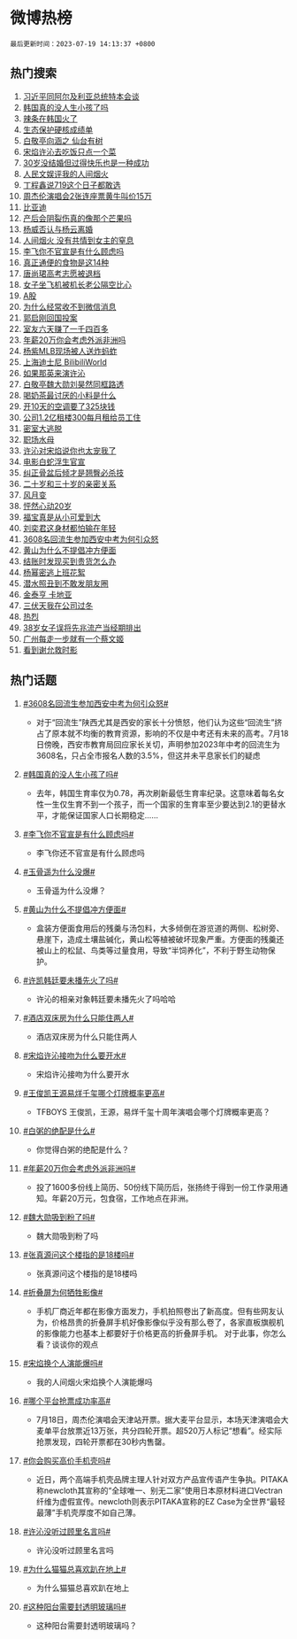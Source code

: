 # 微博热榜

`最后更新时间：2023-07-19 14:13:37 +0800`

## 热门搜索

1. [习近平同阿尔及利亚总统特本会谈](https://m.weibo.cn/search?containerid=100103type%3D1%26t%3D10%26q%3D%23%E4%B9%A0%E8%BF%91%E5%B9%B3%E5%90%8C%E9%98%BF%E5%B0%94%E5%8F%8A%E5%88%A9%E4%BA%9A%E6%80%BB%E7%BB%9F%E7%89%B9%E6%9C%AC%E4%BC%9A%E8%B0%88%23&stream_entry_id=51&isnewpage=1&extparam=seat%3D1%26cate%3D10103%26c_type%3D51%26filter_type%3Drealtimehot%26stream_entry_id%3D51%26pos%3D0%26dgr%3D0%26display_time%3D1689747215%26pre_seqid%3D168974721535102715893&luicode=10000011&lfid=106003type%253D25%2526t%253D3%2526disable_hot%253D1%2526filter_type%253Drealtimehot)
1. [韩国真的没人生小孩了吗](https://m.weibo.cn/search?containerid=100103type%3D1%26t%3D10%26q%3D%23%E9%9F%A9%E5%9B%BD%E7%9C%9F%E7%9A%84%E6%B2%A1%E4%BA%BA%E7%94%9F%E5%B0%8F%E5%AD%A9%E4%BA%86%E5%90%97%23&stream_entry_id=31&isnewpage=1&extparam=seat%3D1%26lcate%3D5001%26c_type%3D31%26realpos%3D1%26flag%3D1%26dgr%3D0%26q%3D%2523%25E9%259F%25A9%25E5%259B%25BD%25E7%259C%259F%25E7%259A%2584%25E6%25B2%25A1%25E4%25BA%25BA%25E7%2594%259F%25E5%25B0%258F%25E5%25AD%25A9%25E4%25BA%2586%25E5%2590%2597%2523%26filter_type%3Drealtimehot%26stream_entry_id%3D31%26band_rank%3D1%26pos%3D0%26cate%3D5001%26display_time%3D1689747215%26pre_seqid%3D168974721535102715893&luicode=10000011&lfid=106003type%253D25%2526t%253D3%2526disable_hot%253D1%2526filter_type%253Drealtimehot)
1. [辣条在韩国火了](https://m.weibo.cn/search?containerid=100103type%3D1%26t%3D10%26q%3D%23%E8%BE%A3%E6%9D%A1%E5%9C%A8%E9%9F%A9%E5%9B%BD%E7%81%AB%E4%BA%86%23&stream_entry_id=31&isnewpage=1&extparam=seat%3D1%26lcate%3D5001%26c_type%3D31%26realpos%3D2%26flag%3D1%26dgr%3D0%26q%3D%2523%25E8%25BE%25A3%25E6%259D%25A1%25E5%259C%25A8%25E9%259F%25A9%25E5%259B%25BD%25E7%2581%25AB%25E4%25BA%2586%2523%26filter_type%3Drealtimehot%26stream_entry_id%3D31%26band_rank%3D2%26pos%3D1%26cate%3D5001%26display_time%3D1689747215%26pre_seqid%3D168974721535102715893&luicode=10000011&lfid=106003type%253D25%2526t%253D3%2526disable_hot%253D1%2526filter_type%253Drealtimehot)
1. [生态保护硬核成绩单](https://m.weibo.cn/search?containerid=100103type%3D1%26t%3D10%26q%3D%23%E7%94%9F%E6%80%81%E4%BF%9D%E6%8A%A4%E7%A1%AC%E6%A0%B8%E6%88%90%E7%BB%A9%E5%8D%95%23&stream_entry_id=31&isnewpage=1&extparam=seat%3D1%26lcate%3D5001%26c_type%3D31%26realpos%3D3%26flag%3D0%26dgr%3D0%26q%3D%2523%25E7%2594%259F%25E6%2580%2581%25E4%25BF%259D%25E6%258A%25A4%25E7%25A1%25AC%25E6%25A0%25B8%25E6%2588%2590%25E7%25BB%25A9%25E5%258D%2595%2523%26filter_type%3Drealtimehot%26stream_entry_id%3D31%26band_rank%3D3%26pos%3D2%26cate%3D5001%26display_time%3D1689747215%26pre_seqid%3D168974721535102715893&luicode=10000011&lfid=106003type%253D25%2526t%253D3%2526disable_hot%253D1%2526filter_type%253Drealtimehot)
1. [白敬亭向涵之 仙台有树](https://m.weibo.cn/search?containerid=100103type%3D1%26t%3D10%26q%3D%E7%99%BD%E6%95%AC%E4%BA%AD%E5%90%91%E6%B6%B5%E4%B9%8B+%E4%BB%99%E5%8F%B0%E6%9C%89%E6%A0%91&stream_entry_id=31&isnewpage=1&extparam=seat%3D1%26lcate%3D5001%26c_type%3D31%26realpos%3D4%26flag%3D1%26dgr%3D0%26q%3D%25E7%2599%25BD%25E6%2595%25AC%25E4%25BA%25AD%25E5%2590%2591%25E6%25B6%25B5%25E4%25B9%258B%2520%25E4%25BB%2599%25E5%258F%25B0%25E6%259C%2589%25E6%25A0%2591%26filter_type%3Drealtimehot%26stream_entry_id%3D31%26band_rank%3D4%26pos%3D3%26cate%3D5001%26display_time%3D1689747215%26pre_seqid%3D168974721535102715893&luicode=10000011&lfid=106003type%253D25%2526t%253D3%2526disable_hot%253D1%2526filter_type%253Drealtimehot)
1. [宋焰许沁去吃饭只点一个菜](https://m.weibo.cn/search?containerid=100103type%3D1%26t%3D10%26q%3D%23%E5%AE%8B%E7%84%B0%E8%AE%B8%E6%B2%81%E5%8E%BB%E5%90%83%E9%A5%AD%E5%8F%AA%E7%82%B9%E4%B8%80%E4%B8%AA%E8%8F%9C%23&stream_entry_id=31&isnewpage=1&extparam=seat%3D1%26lcate%3D5001%26c_type%3D31%26realpos%3D5%26flag%3D0%26dgr%3D0%26q%3D%2523%25E5%25AE%258B%25E7%2584%25B0%25E8%25AE%25B8%25E6%25B2%2581%25E5%258E%25BB%25E5%2590%2583%25E9%25A5%25AD%25E5%258F%25AA%25E7%2582%25B9%25E4%25B8%2580%25E4%25B8%25AA%25E8%258F%259C%2523%26filter_type%3Drealtimehot%26stream_entry_id%3D31%26band_rank%3D5%26pos%3D4%26cate%3D5001%26display_time%3D1689747215%26pre_seqid%3D168974721535102715893&luicode=10000011&lfid=106003type%253D25%2526t%253D3%2526disable_hot%253D1%2526filter_type%253Drealtimehot)
1. [30岁没结婚但过得快乐也是一种成功](https://m.weibo.cn/search?containerid=100103type%3D1%26t%3D10%26q%3D30%E5%B2%81%E6%B2%A1%E7%BB%93%E5%A9%9A%E4%BD%86%E8%BF%87%E5%BE%97%E5%BF%AB%E4%B9%90%E4%B9%9F%E6%98%AF%E4%B8%80%E7%A7%8D%E6%88%90%E5%8A%9F&stream_entry_id=31&isnewpage=1&extparam=seat%3D1%26lcate%3D5001%26c_type%3D31%26realpos%3D6%26flag%3D1%26dgr%3D0%26q%3D30%25E5%25B2%2581%25E6%25B2%25A1%25E7%25BB%2593%25E5%25A9%259A%25E4%25BD%2586%25E8%25BF%2587%25E5%25BE%2597%25E5%25BF%25AB%25E4%25B9%2590%25E4%25B9%259F%25E6%2598%25AF%25E4%25B8%2580%25E7%25A7%258D%25E6%2588%2590%25E5%258A%259F%26filter_type%3Drealtimehot%26stream_entry_id%3D31%26band_rank%3D6%26pos%3D5%26cate%3D5001%26display_time%3D1689747215%26pre_seqid%3D168974721535102715893&luicode=10000011&lfid=106003type%253D25%2526t%253D3%2526disable_hot%253D1%2526filter_type%253Drealtimehot)
1. [人民文娱评我的人间烟火](https://m.weibo.cn/search?containerid=100103type%3D1%26t%3D10%26q%3D%23%E4%BA%BA%E6%B0%91%E6%96%87%E5%A8%B1%E8%AF%84%E6%88%91%E7%9A%84%E4%BA%BA%E9%97%B4%E7%83%9F%E7%81%AB%23&stream_entry_id=31&isnewpage=1&extparam=seat%3D1%26lcate%3D5001%26c_type%3D31%26realpos%3D7%26flag%3D0%26dgr%3D0%26q%3D%2523%25E4%25BA%25BA%25E6%25B0%2591%25E6%2596%2587%25E5%25A8%25B1%25E8%25AF%2584%25E6%2588%2591%25E7%259A%2584%25E4%25BA%25BA%25E9%2597%25B4%25E7%2583%259F%25E7%2581%25AB%2523%26filter_type%3Drealtimehot%26stream_entry_id%3D31%26band_rank%3D7%26pos%3D6%26cate%3D5001%26display_time%3D1689747215%26pre_seqid%3D168974721535102715893&luicode=10000011&lfid=106003type%253D25%2526t%253D3%2526disable_hot%253D1%2526filter_type%253Drealtimehot)
1. [丁程鑫说719这个日子都敢选](https://m.weibo.cn/search?containerid=100103type%3D1%26t%3D10%26q%3D%23%E4%B8%81%E7%A8%8B%E9%91%AB%E8%AF%B4719%E8%BF%99%E4%B8%AA%E6%97%A5%E5%AD%90%E9%83%BD%E6%95%A2%E9%80%89%23&stream_entry_id=31&isnewpage=1&extparam=seat%3D1%26lcate%3D5001%26c_type%3D31%26realpos%3D8%26flag%3D1%26dgr%3D0%26q%3D%2523%25E4%25B8%2581%25E7%25A8%258B%25E9%2591%25AB%25E8%25AF%25B4719%25E8%25BF%2599%25E4%25B8%25AA%25E6%2597%25A5%25E5%25AD%2590%25E9%2583%25BD%25E6%2595%25A2%25E9%2580%2589%2523%26filter_type%3Drealtimehot%26stream_entry_id%3D31%26band_rank%3D8%26pos%3D7%26cate%3D5001%26display_time%3D1689747215%26pre_seqid%3D168974721535102715893&luicode=10000011&lfid=106003type%253D25%2526t%253D3%2526disable_hot%253D1%2526filter_type%253Drealtimehot)
1. [周杰伦演唱会2张连座票黄牛叫价15万](https://m.weibo.cn/search?containerid=100103type%3D1%26t%3D10%26q%3D%23%E5%91%A8%E6%9D%B0%E4%BC%A6%E6%BC%94%E5%94%B1%E4%BC%9A2%E5%BC%A0%E8%BF%9E%E5%BA%A7%E7%A5%A8%E9%BB%84%E7%89%9B%E5%8F%AB%E4%BB%B715%E4%B8%87%23&stream_entry_id=31&isnewpage=1&extparam=seat%3D1%26lcate%3D5001%26c_type%3D31%26realpos%3D9%26flag%3D0%26dgr%3D0%26q%3D%2523%25E5%2591%25A8%25E6%259D%25B0%25E4%25BC%25A6%25E6%25BC%2594%25E5%2594%25B1%25E4%25BC%259A2%25E5%25BC%25A0%25E8%25BF%259E%25E5%25BA%25A7%25E7%25A5%25A8%25E9%25BB%2584%25E7%2589%259B%25E5%258F%25AB%25E4%25BB%25B715%25E4%25B8%2587%2523%26filter_type%3Drealtimehot%26stream_entry_id%3D31%26band_rank%3D9%26pos%3D8%26cate%3D5001%26display_time%3D1689747215%26pre_seqid%3D168974721535102715893&luicode=10000011&lfid=106003type%253D25%2526t%253D3%2526disable_hot%253D1%2526filter_type%253Drealtimehot)
1. [比亚迪](https://m.weibo.cn/search?containerid=100103type%3D1%26t%3D10%26q%3D%E6%AF%94%E4%BA%9A%E8%BF%AA&stream_entry_id=31&isnewpage=1&extparam=seat%3D1%26lcate%3D5001%26c_type%3D31%26realpos%3D10%26flag%3D1%26dgr%3D0%26q%3D%25E6%25AF%2594%25E4%25BA%259A%25E8%25BF%25AA%26filter_type%3Drealtimehot%26stream_entry_id%3D31%26band_rank%3D10%26pos%3D9%26cate%3D5001%26display_time%3D1689747215%26pre_seqid%3D168974721535102715893&luicode=10000011&lfid=106003type%253D25%2526t%253D3%2526disable_hot%253D1%2526filter_type%253Drealtimehot)
1. [产后会阴裂伤真的像那个芒果吗](https://m.weibo.cn/search?containerid=100103type%3D1%26t%3D10%26q%3D%E4%BA%A7%E5%90%8E%E4%BC%9A%E9%98%B4%E8%A3%82%E4%BC%A4%E7%9C%9F%E7%9A%84%E5%83%8F%E9%82%A3%E4%B8%AA%E8%8A%92%E6%9E%9C%E5%90%97&stream_entry_id=31&isnewpage=1&extparam=seat%3D1%26lcate%3D5001%26c_type%3D31%26realpos%3D11%26flag%3D2%26dgr%3D0%26q%3D%25E4%25BA%25A7%25E5%2590%258E%25E4%25BC%259A%25E9%2598%25B4%25E8%25A3%2582%25E4%25BC%25A4%25E7%259C%259F%25E7%259A%2584%25E5%2583%258F%25E9%2582%25A3%25E4%25B8%25AA%25E8%258A%2592%25E6%259E%259C%25E5%2590%2597%26filter_type%3Drealtimehot%26stream_entry_id%3D31%26band_rank%3D11%26pos%3D10%26cate%3D5001%26display_time%3D1689747215%26pre_seqid%3D168974721535102715893&luicode=10000011&lfid=106003type%253D25%2526t%253D3%2526disable_hot%253D1%2526filter_type%253Drealtimehot)
1. [杨威否认与杨云离婚](https://m.weibo.cn/search?containerid=100103type%3D1%26t%3D10%26q%3D%23%E6%9D%A8%E5%A8%81%E5%90%A6%E8%AE%A4%E4%B8%8E%E6%9D%A8%E4%BA%91%E7%A6%BB%E5%A9%9A%23&stream_entry_id=31&isnewpage=1&extparam=seat%3D1%26lcate%3D5001%26c_type%3D31%26realpos%3D12%26flag%3D2%26dgr%3D0%26q%3D%2523%25E6%259D%25A8%25E5%25A8%2581%25E5%2590%25A6%25E8%25AE%25A4%25E4%25B8%258E%25E6%259D%25A8%25E4%25BA%2591%25E7%25A6%25BB%25E5%25A9%259A%2523%26filter_type%3Drealtimehot%26stream_entry_id%3D31%26band_rank%3D12%26pos%3D11%26cate%3D5001%26display_time%3D1689747215%26pre_seqid%3D168974721535102715893&luicode=10000011&lfid=106003type%253D25%2526t%253D3%2526disable_hot%253D1%2526filter_type%253Drealtimehot)
1. [人间烟火 没有共情到女主的窒息](https://m.weibo.cn/search?containerid=100103type%3D1%26t%3D10%26q%3D%E4%BA%BA%E9%97%B4%E7%83%9F%E7%81%AB+%E6%B2%A1%E6%9C%89%E5%85%B1%E6%83%85%E5%88%B0%E5%A5%B3%E4%B8%BB%E7%9A%84%E7%AA%92%E6%81%AF&stream_entry_id=31&isnewpage=1&extparam=seat%3D1%26lcate%3D5001%26c_type%3D31%26realpos%3D13%26flag%3D0%26dgr%3D0%26q%3D%25E4%25BA%25BA%25E9%2597%25B4%25E7%2583%259F%25E7%2581%25AB%2520%25E6%25B2%25A1%25E6%259C%2589%25E5%2585%25B1%25E6%2583%2585%25E5%2588%25B0%25E5%25A5%25B3%25E4%25B8%25BB%25E7%259A%2584%25E7%25AA%2592%25E6%2581%25AF%26filter_type%3Drealtimehot%26stream_entry_id%3D31%26band_rank%3D13%26pos%3D12%26cate%3D5001%26display_time%3D1689747215%26pre_seqid%3D168974721535102715893&luicode=10000011&lfid=106003type%253D25%2526t%253D3%2526disable_hot%253D1%2526filter_type%253Drealtimehot)
1. [李飞你不官宣是有什么顾虑吗](https://m.weibo.cn/search?containerid=100103type%3D1%26t%3D10%26q%3D%23%E6%9D%8E%E9%A3%9E%E4%BD%A0%E4%B8%8D%E5%AE%98%E5%AE%A3%E6%98%AF%E6%9C%89%E4%BB%80%E4%B9%88%E9%A1%BE%E8%99%91%E5%90%97%23&stream_entry_id=31&isnewpage=1&extparam=seat%3D1%26lcate%3D5001%26c_type%3D31%26realpos%3D14%26flag%3D0%26dgr%3D0%26q%3D%2523%25E6%259D%258E%25E9%25A3%259E%25E4%25BD%25A0%25E4%25B8%258D%25E5%25AE%2598%25E5%25AE%25A3%25E6%2598%25AF%25E6%259C%2589%25E4%25BB%2580%25E4%25B9%2588%25E9%25A1%25BE%25E8%2599%2591%25E5%2590%2597%2523%26filter_type%3Drealtimehot%26stream_entry_id%3D31%26band_rank%3D14%26pos%3D13%26cate%3D5001%26display_time%3D1689747215%26pre_seqid%3D168974721535102715893&luicode=10000011&lfid=106003type%253D25%2526t%253D3%2526disable_hot%253D1%2526filter_type%253Drealtimehot)
1. [真正通便的食物是这14种](https://m.weibo.cn/search?containerid=100103type%3D1%26t%3D10%26q%3D%E7%9C%9F%E6%AD%A3%E9%80%9A%E4%BE%BF%E7%9A%84%E9%A3%9F%E7%89%A9%E6%98%AF%E8%BF%9914%E7%A7%8D&stream_entry_id=31&isnewpage=1&extparam=seat%3D1%26lcate%3D5001%26c_type%3D31%26realpos%3D15%26flag%3D0%26dgr%3D0%26q%3D%25E7%259C%259F%25E6%25AD%25A3%25E9%2580%259A%25E4%25BE%25BF%25E7%259A%2584%25E9%25A3%259F%25E7%2589%25A9%25E6%2598%25AF%25E8%25BF%259914%25E7%25A7%258D%26filter_type%3Drealtimehot%26stream_entry_id%3D31%26band_rank%3D15%26pos%3D14%26cate%3D5001%26display_time%3D1689747215%26pre_seqid%3D168974721535102715893&luicode=10000011&lfid=106003type%253D25%2526t%253D3%2526disable_hot%253D1%2526filter_type%253Drealtimehot)
1. [唐尚珺高考志愿被退档](https://m.weibo.cn/search?containerid=100103type%3D1%26t%3D10%26q%3D%23%E5%94%90%E5%B0%9A%E7%8F%BA%E9%AB%98%E8%80%83%E5%BF%97%E6%84%BF%E8%A2%AB%E9%80%80%E6%A1%A3%23&stream_entry_id=31&isnewpage=1&extparam=seat%3D1%26lcate%3D5001%26c_type%3D31%26realpos%3D16%26flag%3D1%26dgr%3D0%26q%3D%2523%25E5%2594%2590%25E5%25B0%259A%25E7%258F%25BA%25E9%25AB%2598%25E8%2580%2583%25E5%25BF%2597%25E6%2584%25BF%25E8%25A2%25AB%25E9%2580%2580%25E6%25A1%25A3%2523%26filter_type%3Drealtimehot%26stream_entry_id%3D31%26band_rank%3D16%26pos%3D15%26cate%3D5001%26display_time%3D1689747215%26pre_seqid%3D168974721535102715893&luicode=10000011&lfid=106003type%253D25%2526t%253D3%2526disable_hot%253D1%2526filter_type%253Drealtimehot)
1. [女子坐飞机被机长老公隔空比心](https://m.weibo.cn/search?containerid=100103type%3D1%26t%3D10%26q%3D%23%E5%A5%B3%E5%AD%90%E5%9D%90%E9%A3%9E%E6%9C%BA%E8%A2%AB%E6%9C%BA%E9%95%BF%E8%80%81%E5%85%AC%E9%9A%94%E7%A9%BA%E6%AF%94%E5%BF%83%23&stream_entry_id=31&isnewpage=1&extparam=seat%3D1%26lcate%3D5001%26c_type%3D31%26realpos%3D17%26flag%3D32768%26dgr%3D0%26q%3D%2523%25E5%25A5%25B3%25E5%25AD%2590%25E5%259D%2590%25E9%25A3%259E%25E6%259C%25BA%25E8%25A2%25AB%25E6%259C%25BA%25E9%2595%25BF%25E8%2580%2581%25E5%2585%25AC%25E9%259A%2594%25E7%25A9%25BA%25E6%25AF%2594%25E5%25BF%2583%2523%26filter_type%3Drealtimehot%26stream_entry_id%3D31%26band_rank%3D17%26pos%3D16%26cate%3D5001%26display_time%3D1689747215%26pre_seqid%3D168974721535102715893&luicode=10000011&lfid=106003type%253D25%2526t%253D3%2526disable_hot%253D1%2526filter_type%253Drealtimehot)
1. [A股](https://m.weibo.cn/search?containerid=100103type%3D1%26t%3D10%26q%3DA%E8%82%A1&stream_entry_id=31&isnewpage=1&extparam=seat%3D1%26lcate%3D5001%26c_type%3D31%26realpos%3D18%26flag%3D1%26dgr%3D0%26q%3DA%25E8%2582%25A1%26filter_type%3Drealtimehot%26stream_entry_id%3D31%26band_rank%3D18%26pos%3D17%26cate%3D5001%26display_time%3D1689747215%26pre_seqid%3D168974721535102715893&luicode=10000011&lfid=106003type%253D25%2526t%253D3%2526disable_hot%253D1%2526filter_type%253Drealtimehot)
1. [为什么经常收不到微信消息](https://m.weibo.cn/search?containerid=100103type%3D1%26t%3D10%26q%3D%23%E4%B8%BA%E4%BB%80%E4%B9%88%E7%BB%8F%E5%B8%B8%E6%94%B6%E4%B8%8D%E5%88%B0%E5%BE%AE%E4%BF%A1%E6%B6%88%E6%81%AF%23&stream_entry_id=31&isnewpage=1&extparam=seat%3D1%26lcate%3D5001%26c_type%3D31%26realpos%3D19%26flag%3D1%26dgr%3D0%26q%3D%2523%25E4%25B8%25BA%25E4%25BB%2580%25E4%25B9%2588%25E7%25BB%258F%25E5%25B8%25B8%25E6%2594%25B6%25E4%25B8%258D%25E5%2588%25B0%25E5%25BE%25AE%25E4%25BF%25A1%25E6%25B6%2588%25E6%2581%25AF%2523%26filter_type%3Drealtimehot%26stream_entry_id%3D31%26band_rank%3D19%26pos%3D18%26cate%3D5001%26display_time%3D1689747215%26pre_seqid%3D168974721535102715893&luicode=10000011&lfid=106003type%253D25%2526t%253D3%2526disable_hot%253D1%2526filter_type%253Drealtimehot)
1. [郭启刚回国投案](https://m.weibo.cn/search?containerid=100103type%3D1%26t%3D10%26q%3D%23%E9%83%AD%E5%90%AF%E5%88%9A%E5%9B%9E%E5%9B%BD%E6%8A%95%E6%A1%88%23&stream_entry_id=31&isnewpage=1&extparam=seat%3D1%26lcate%3D5001%26c_type%3D31%26realpos%3D20%26flag%3D0%26dgr%3D0%26q%3D%2523%25E9%2583%25AD%25E5%2590%25AF%25E5%2588%259A%25E5%259B%259E%25E5%259B%25BD%25E6%258A%2595%25E6%25A1%2588%2523%26filter_type%3Drealtimehot%26stream_entry_id%3D31%26band_rank%3D20%26pos%3D19%26cate%3D5001%26display_time%3D1689747215%26pre_seqid%3D168974721535102715893&luicode=10000011&lfid=106003type%253D25%2526t%253D3%2526disable_hot%253D1%2526filter_type%253Drealtimehot)
1. [室友六天赚了一千四百多](https://m.weibo.cn/search?containerid=100103type%3D1%26t%3D10%26q%3D%23%E5%AE%A4%E5%8F%8B%E5%85%AD%E5%A4%A9%E8%B5%9A%E4%BA%86%E4%B8%80%E5%8D%83%E5%9B%9B%E7%99%BE%E5%A4%9A%23&stream_entry_id=31&isnewpage=1&extparam=seat%3D1%26lcate%3D5001%26c_type%3D31%26realpos%3D21%26flag%3D0%26dgr%3D0%26q%3D%2523%25E5%25AE%25A4%25E5%258F%258B%25E5%2585%25AD%25E5%25A4%25A9%25E8%25B5%259A%25E4%25BA%2586%25E4%25B8%2580%25E5%258D%2583%25E5%259B%259B%25E7%2599%25BE%25E5%25A4%259A%2523%26filter_type%3Drealtimehot%26stream_entry_id%3D31%26band_rank%3D21%26pos%3D20%26cate%3D5001%26display_time%3D1689747215%26pre_seqid%3D168974721535102715893&luicode=10000011&lfid=106003type%253D25%2526t%253D3%2526disable_hot%253D1%2526filter_type%253Drealtimehot)
1. [年薪20万你会考虑外派非洲吗](https://m.weibo.cn/search?containerid=100103type%3D1%26t%3D10%26q%3D%23%E5%B9%B4%E8%96%AA20%E4%B8%87%E4%BD%A0%E4%BC%9A%E8%80%83%E8%99%91%E5%A4%96%E6%B4%BE%E9%9D%9E%E6%B4%B2%E5%90%97%23&stream_entry_id=31&isnewpage=1&extparam=seat%3D1%26lcate%3D5001%26c_type%3D31%26realpos%3D22%26flag%3D1%26dgr%3D0%26q%3D%2523%25E5%25B9%25B4%25E8%2596%25AA20%25E4%25B8%2587%25E4%25BD%25A0%25E4%25BC%259A%25E8%2580%2583%25E8%2599%2591%25E5%25A4%2596%25E6%25B4%25BE%25E9%259D%259E%25E6%25B4%25B2%25E5%2590%2597%2523%26filter_type%3Drealtimehot%26stream_entry_id%3D31%26band_rank%3D22%26pos%3D21%26cate%3D5001%26display_time%3D1689747215%26pre_seqid%3D168974721535102715893&luicode=10000011&lfid=106003type%253D25%2526t%253D3%2526disable_hot%253D1%2526filter_type%253Drealtimehot)
1. [杨紫MLB现场被人送炸蚂蚱](https://m.weibo.cn/search?containerid=100103type%3D1%26t%3D10%26q%3D%23%E6%9D%A8%E7%B4%ABMLB%E7%8E%B0%E5%9C%BA%E8%A2%AB%E4%BA%BA%E9%80%81%E7%82%B8%E8%9A%82%E8%9A%B1%23&stream_entry_id=31&isnewpage=1&extparam=seat%3D1%26lcate%3D5001%26c_type%3D31%26realpos%3D23%26flag%3D1%26dgr%3D0%26q%3D%2523%25E6%259D%25A8%25E7%25B4%25ABMLB%25E7%258E%25B0%25E5%259C%25BA%25E8%25A2%25AB%25E4%25BA%25BA%25E9%2580%2581%25E7%2582%25B8%25E8%259A%2582%25E8%259A%25B1%2523%26filter_type%3Drealtimehot%26stream_entry_id%3D31%26band_rank%3D23%26pos%3D22%26cate%3D5001%26display_time%3D1689747215%26pre_seqid%3D168974721535102715893&luicode=10000011&lfid=106003type%253D25%2526t%253D3%2526disable_hot%253D1%2526filter_type%253Drealtimehot)
1. [上海迪士尼 BilibiliWorld](https://m.weibo.cn/search?containerid=100103type%3D1%26t%3D10%26q%3D%E4%B8%8A%E6%B5%B7%E8%BF%AA%E5%A3%AB%E5%B0%BC+BilibiliWorld&stream_entry_id=31&isnewpage=1&extparam=seat%3D1%26lcate%3D5001%26c_type%3D31%26realpos%3D24%26flag%3D1%26dgr%3D0%26q%3D%25E4%25B8%258A%25E6%25B5%25B7%25E8%25BF%25AA%25E5%25A3%25AB%25E5%25B0%25BC%2520BilibiliWorld%26filter_type%3Drealtimehot%26stream_entry_id%3D31%26band_rank%3D24%26pos%3D23%26cate%3D5001%26display_time%3D1689747215%26pre_seqid%3D168974721535102715893&luicode=10000011&lfid=106003type%253D25%2526t%253D3%2526disable_hot%253D1%2526filter_type%253Drealtimehot)
1. [如果那英来演许沁](https://m.weibo.cn/search?containerid=100103type%3D1%26t%3D10%26q%3D%23%E5%A6%82%E6%9E%9C%E9%82%A3%E8%8B%B1%E6%9D%A5%E6%BC%94%E8%AE%B8%E6%B2%81%23&stream_entry_id=31&isnewpage=1&extparam=seat%3D1%26lcate%3D5001%26c_type%3D31%26realpos%3D25%26flag%3D0%26dgr%3D0%26q%3D%2523%25E5%25A6%2582%25E6%259E%259C%25E9%2582%25A3%25E8%258B%25B1%25E6%259D%25A5%25E6%25BC%2594%25E8%25AE%25B8%25E6%25B2%2581%2523%26filter_type%3Drealtimehot%26stream_entry_id%3D31%26band_rank%3D25%26pos%3D24%26cate%3D5001%26display_time%3D1689747215%26pre_seqid%3D168974721535102715893&luicode=10000011&lfid=106003type%253D25%2526t%253D3%2526disable_hot%253D1%2526filter_type%253Drealtimehot)
1. [白敬亭魏大勋刘昊然同框路透](https://m.weibo.cn/search?containerid=100103type%3D1%26t%3D10%26q%3D%23%E7%99%BD%E6%95%AC%E4%BA%AD%E9%AD%8F%E5%A4%A7%E5%8B%8B%E5%88%98%E6%98%8A%E7%84%B6%E5%90%8C%E6%A1%86%E8%B7%AF%E9%80%8F%23&stream_entry_id=31&isnewpage=1&extparam=seat%3D1%26lcate%3D5001%26c_type%3D31%26realpos%3D26%26flag%3D0%26dgr%3D0%26q%3D%2523%25E7%2599%25BD%25E6%2595%25AC%25E4%25BA%25AD%25E9%25AD%258F%25E5%25A4%25A7%25E5%258B%258B%25E5%2588%2598%25E6%2598%258A%25E7%2584%25B6%25E5%2590%258C%25E6%25A1%2586%25E8%25B7%25AF%25E9%2580%258F%2523%26filter_type%3Drealtimehot%26stream_entry_id%3D31%26band_rank%3D26%26pos%3D25%26cate%3D5001%26display_time%3D1689747215%26pre_seqid%3D168974721535102715893&luicode=10000011&lfid=106003type%253D25%2526t%253D3%2526disable_hot%253D1%2526filter_type%253Drealtimehot)
1. [喝奶茶最讨厌的小料是什么](https://m.weibo.cn/search?containerid=100103type%3D1%26t%3D10%26q%3D%23%E5%96%9D%E5%A5%B6%E8%8C%B6%E6%9C%80%E8%AE%A8%E5%8E%8C%E7%9A%84%E5%B0%8F%E6%96%99%E6%98%AF%E4%BB%80%E4%B9%88%23&stream_entry_id=31&isnewpage=1&extparam=seat%3D1%26lcate%3D5001%26c_type%3D31%26realpos%3D27%26flag%3D0%26dgr%3D0%26q%3D%2523%25E5%2596%259D%25E5%25A5%25B6%25E8%258C%25B6%25E6%259C%2580%25E8%25AE%25A8%25E5%258E%258C%25E7%259A%2584%25E5%25B0%258F%25E6%2596%2599%25E6%2598%25AF%25E4%25BB%2580%25E4%25B9%2588%2523%26filter_type%3Drealtimehot%26stream_entry_id%3D31%26band_rank%3D27%26pos%3D26%26cate%3D5001%26display_time%3D1689747215%26pre_seqid%3D168974721535102715893&luicode=10000011&lfid=106003type%253D25%2526t%253D3%2526disable_hot%253D1%2526filter_type%253Drealtimehot)
1. [开10天的空调要了325块钱](https://m.weibo.cn/search?containerid=100103type%3D1%26t%3D10%26q%3D%23%E5%BC%8010%E5%A4%A9%E7%9A%84%E7%A9%BA%E8%B0%83%E8%A6%81%E4%BA%86325%E5%9D%97%E9%92%B1%23&stream_entry_id=31&isnewpage=1&extparam=seat%3D1%26lcate%3D5001%26c_type%3D31%26realpos%3D28%26flag%3D0%26dgr%3D0%26q%3D%2523%25E5%25BC%258010%25E5%25A4%25A9%25E7%259A%2584%25E7%25A9%25BA%25E8%25B0%2583%25E8%25A6%2581%25E4%25BA%2586325%25E5%259D%2597%25E9%2592%25B1%2523%26filter_type%3Drealtimehot%26stream_entry_id%3D31%26band_rank%3D28%26pos%3D27%26cate%3D5001%26display_time%3D1689747215%26pre_seqid%3D168974721535102715893&luicode=10000011&lfid=106003type%253D25%2526t%253D3%2526disable_hot%253D1%2526filter_type%253Drealtimehot)
1. [公司1.2亿租楼300每月租给员工住](https://m.weibo.cn/search?containerid=100103type%3D1%26t%3D10%26q%3D%23%E5%85%AC%E5%8F%B81.2%E4%BA%BF%E7%A7%9F%E6%A5%BC300%E6%AF%8F%E6%9C%88%E7%A7%9F%E7%BB%99%E5%91%98%E5%B7%A5%E4%BD%8F%23&stream_entry_id=31&isnewpage=1&extparam=seat%3D1%26lcate%3D5001%26c_type%3D31%26realpos%3D29%26flag%3D0%26dgr%3D0%26q%3D%2523%25E5%2585%25AC%25E5%258F%25B81.2%25E4%25BA%25BF%25E7%25A7%259F%25E6%25A5%25BC300%25E6%25AF%258F%25E6%259C%2588%25E7%25A7%259F%25E7%25BB%2599%25E5%2591%2598%25E5%25B7%25A5%25E4%25BD%258F%2523%26filter_type%3Drealtimehot%26stream_entry_id%3D31%26band_rank%3D29%26pos%3D28%26cate%3D5001%26display_time%3D1689747215%26pre_seqid%3D168974721535102715893&luicode=10000011&lfid=106003type%253D25%2526t%253D3%2526disable_hot%253D1%2526filter_type%253Drealtimehot)
1. [密室大逃脱](https://m.weibo.cn/search?containerid=100103type%3D1%26t%3D10%26q%3D%E5%AF%86%E5%AE%A4%E5%A4%A7%E9%80%83%E8%84%B1&stream_entry_id=31&isnewpage=1&extparam=seat%3D1%26lcate%3D5001%26c_type%3D31%26realpos%3D30%26flag%3D0%26dgr%3D0%26q%3D%25E5%25AF%2586%25E5%25AE%25A4%25E5%25A4%25A7%25E9%2580%2583%25E8%2584%25B1%26filter_type%3Drealtimehot%26stream_entry_id%3D31%26band_rank%3D30%26pos%3D29%26cate%3D5001%26display_time%3D1689747215%26pre_seqid%3D168974721535102715893&luicode=10000011&lfid=106003type%253D25%2526t%253D3%2526disable_hot%253D1%2526filter_type%253Drealtimehot)
1. [职场水母](https://m.weibo.cn/search?containerid=100103type%3D1%26t%3D10%26q%3D%23%E8%81%8C%E5%9C%BA%E6%B0%B4%E6%AF%8D%23&stream_entry_id=31&isnewpage=1&extparam=seat%3D1%26lcate%3D5001%26c_type%3D31%26realpos%3D31%26flag%3D1%26dgr%3D0%26q%3D%2523%25E8%2581%258C%25E5%259C%25BA%25E6%25B0%25B4%25E6%25AF%258D%2523%26filter_type%3Drealtimehot%26stream_entry_id%3D31%26band_rank%3D31%26pos%3D30%26cate%3D5001%26display_time%3D1689747215%26pre_seqid%3D168974721535102715893&luicode=10000011&lfid=106003type%253D25%2526t%253D3%2526disable_hot%253D1%2526filter_type%253Drealtimehot)
1. [许沁对宋焰说你也太宠我了](https://m.weibo.cn/search?containerid=100103type%3D1%26t%3D10%26q%3D%23%E8%AE%B8%E6%B2%81%E5%AF%B9%E5%AE%8B%E7%84%B0%E8%AF%B4%E4%BD%A0%E4%B9%9F%E5%A4%AA%E5%AE%A0%E6%88%91%E4%BA%86%23&stream_entry_id=31&isnewpage=1&extparam=seat%3D1%26lcate%3D5001%26c_type%3D31%26realpos%3D32%26flag%3D1%26dgr%3D0%26q%3D%2523%25E8%25AE%25B8%25E6%25B2%2581%25E5%25AF%25B9%25E5%25AE%258B%25E7%2584%25B0%25E8%25AF%25B4%25E4%25BD%25A0%25E4%25B9%259F%25E5%25A4%25AA%25E5%25AE%25A0%25E6%2588%2591%25E4%25BA%2586%2523%26filter_type%3Drealtimehot%26stream_entry_id%3D31%26band_rank%3D32%26pos%3D31%26cate%3D5001%26display_time%3D1689747215%26pre_seqid%3D168974721535102715893&luicode=10000011&lfid=106003type%253D25%2526t%253D3%2526disable_hot%253D1%2526filter_type%253Drealtimehot)
1. [电影白蛇浮生官宣](https://m.weibo.cn/search?containerid=100103type%3D1%26t%3D10%26q%3D%23%E7%94%B5%E5%BD%B1%E7%99%BD%E8%9B%87%E6%B5%AE%E7%94%9F%E5%AE%98%E5%AE%A3%23&stream_entry_id=31&isnewpage=1&extparam=seat%3D1%26lcate%3D5001%26c_type%3D31%26realpos%3D33%26flag%3D0%26dgr%3D0%26q%3D%2523%25E7%2594%25B5%25E5%25BD%25B1%25E7%2599%25BD%25E8%259B%2587%25E6%25B5%25AE%25E7%2594%259F%25E5%25AE%2598%25E5%25AE%25A3%2523%26filter_type%3Drealtimehot%26stream_entry_id%3D31%26band_rank%3D33%26pos%3D32%26cate%3D5001%26display_time%3D1689747215%26pre_seqid%3D168974721535102715893&luicode=10000011&lfid=106003type%253D25%2526t%253D3%2526disable_hot%253D1%2526filter_type%253Drealtimehot)
1. [纠正骨盆后倾才是翘臀必杀技](https://m.weibo.cn/search?containerid=100103type%3D1%26t%3D10%26q%3D%E7%BA%A0%E6%AD%A3%E9%AA%A8%E7%9B%86%E5%90%8E%E5%80%BE%E6%89%8D%E6%98%AF%E7%BF%98%E8%87%80%E5%BF%85%E6%9D%80%E6%8A%80&stream_entry_id=31&isnewpage=1&extparam=seat%3D1%26lcate%3D5001%26c_type%3D31%26realpos%3D34%26flag%3D0%26dgr%3D0%26q%3D%25E7%25BA%25A0%25E6%25AD%25A3%25E9%25AA%25A8%25E7%259B%2586%25E5%2590%258E%25E5%2580%25BE%25E6%2589%258D%25E6%2598%25AF%25E7%25BF%2598%25E8%2587%2580%25E5%25BF%2585%25E6%259D%2580%25E6%258A%2580%26filter_type%3Drealtimehot%26stream_entry_id%3D31%26band_rank%3D34%26pos%3D33%26cate%3D5001%26display_time%3D1689747215%26pre_seqid%3D168974721535102715893&luicode=10000011&lfid=106003type%253D25%2526t%253D3%2526disable_hot%253D1%2526filter_type%253Drealtimehot)
1. [二十岁和三十岁的亲密关系](https://m.weibo.cn/search?containerid=100103type%3D1%26t%3D10%26q%3D%E4%BA%8C%E5%8D%81%E5%B2%81%E5%92%8C%E4%B8%89%E5%8D%81%E5%B2%81%E7%9A%84%E4%BA%B2%E5%AF%86%E5%85%B3%E7%B3%BB&stream_entry_id=31&isnewpage=1&extparam=seat%3D1%26lcate%3D5001%26c_type%3D31%26realpos%3D35%26flag%3D1%26dgr%3D0%26q%3D%25E4%25BA%258C%25E5%258D%2581%25E5%25B2%2581%25E5%2592%258C%25E4%25B8%2589%25E5%258D%2581%25E5%25B2%2581%25E7%259A%2584%25E4%25BA%25B2%25E5%25AF%2586%25E5%2585%25B3%25E7%25B3%25BB%26filter_type%3Drealtimehot%26stream_entry_id%3D31%26band_rank%3D35%26pos%3D34%26cate%3D5001%26display_time%3D1689747215%26pre_seqid%3D168974721535102715893&luicode=10000011&lfid=106003type%253D25%2526t%253D3%2526disable_hot%253D1%2526filter_type%253Drealtimehot)
1. [风月变](https://m.weibo.cn/search?containerid=100103type%3D1%26t%3D10%26q%3D%E9%A3%8E%E6%9C%88%E5%8F%98&stream_entry_id=31&isnewpage=1&extparam=seat%3D1%26lcate%3D5001%26c_type%3D31%26realpos%3D36%26flag%3D1%26dgr%3D0%26q%3D%25E9%25A3%258E%25E6%259C%2588%25E5%258F%2598%26filter_type%3Drealtimehot%26stream_entry_id%3D31%26band_rank%3D36%26pos%3D35%26cate%3D5001%26display_time%3D1689747215%26pre_seqid%3D168974721535102715893&luicode=10000011&lfid=106003type%253D25%2526t%253D3%2526disable_hot%253D1%2526filter_type%253Drealtimehot)
1. [怦然心动20岁](https://m.weibo.cn/search?containerid=100103type%3D1%26t%3D10%26q%3D%E6%80%A6%E7%84%B6%E5%BF%83%E5%8A%A820%E5%B2%81&stream_entry_id=31&isnewpage=1&extparam=seat%3D1%26lcate%3D5001%26c_type%3D31%26realpos%3D37%26flag%3D1%26dgr%3D0%26q%3D%25E6%2580%25A6%25E7%2584%25B6%25E5%25BF%2583%25E5%258A%25A820%25E5%25B2%2581%26filter_type%3Drealtimehot%26stream_entry_id%3D31%26band_rank%3D37%26pos%3D36%26cate%3D5001%26display_time%3D1689747215%26pre_seqid%3D168974721535102715893&luicode=10000011&lfid=106003type%253D25%2526t%253D3%2526disable_hot%253D1%2526filter_type%253Drealtimehot)
1. [福宝真是从小可爱到大](https://m.weibo.cn/search?containerid=100103type%3D1%26t%3D10%26q%3D%23%E7%A6%8F%E5%AE%9D%E7%9C%9F%E6%98%AF%E4%BB%8E%E5%B0%8F%E5%8F%AF%E7%88%B1%E5%88%B0%E5%A4%A7%23&stream_entry_id=31&isnewpage=1&extparam=seat%3D1%26lcate%3D5001%26c_type%3D31%26realpos%3D38%26flag%3D32768%26dgr%3D0%26q%3D%2523%25E7%25A6%258F%25E5%25AE%259D%25E7%259C%259F%25E6%2598%25AF%25E4%25BB%258E%25E5%25B0%258F%25E5%258F%25AF%25E7%2588%25B1%25E5%2588%25B0%25E5%25A4%25A7%2523%26filter_type%3Drealtimehot%26stream_entry_id%3D31%26band_rank%3D38%26pos%3D37%26cate%3D5001%26display_time%3D1689747215%26pre_seqid%3D168974721535102715893&luicode=10000011&lfid=106003type%253D25%2526t%253D3%2526disable_hot%253D1%2526filter_type%253Drealtimehot)
1. [刘奕君这身材都怕输在年轻](https://m.weibo.cn/search?containerid=100103type%3D1%26t%3D10%26q%3D%23%E5%88%98%E5%A5%95%E5%90%9B%E8%BF%99%E8%BA%AB%E6%9D%90%E9%83%BD%E6%80%95%E8%BE%93%E5%9C%A8%E5%B9%B4%E8%BD%BB%23&stream_entry_id=31&isnewpage=1&extparam=seat%3D1%26lcate%3D5001%26c_type%3D31%26realpos%3D39%26flag%3D0%26dgr%3D0%26q%3D%2523%25E5%2588%2598%25E5%25A5%2595%25E5%2590%259B%25E8%25BF%2599%25E8%25BA%25AB%25E6%259D%2590%25E9%2583%25BD%25E6%2580%2595%25E8%25BE%2593%25E5%259C%25A8%25E5%25B9%25B4%25E8%25BD%25BB%2523%26filter_type%3Drealtimehot%26stream_entry_id%3D31%26band_rank%3D39%26pos%3D38%26cate%3D5001%26display_time%3D1689747215%26pre_seqid%3D168974721535102715893&luicode=10000011&lfid=106003type%253D25%2526t%253D3%2526disable_hot%253D1%2526filter_type%253Drealtimehot)
1. [3608名回流生参加西安中考为何引众怒](https://m.weibo.cn/search?containerid=100103type%3D1%26t%3D10%26q%3D%233608%E5%90%8D%E5%9B%9E%E6%B5%81%E7%94%9F%E5%8F%82%E5%8A%A0%E8%A5%BF%E5%AE%89%E4%B8%AD%E8%80%83%E4%B8%BA%E4%BD%95%E5%BC%95%E4%BC%97%E6%80%92%23&stream_entry_id=31&isnewpage=1&extparam=seat%3D1%26lcate%3D5001%26c_type%3D31%26realpos%3D40%26flag%3D0%26dgr%3D0%26q%3D%25233608%25E5%2590%258D%25E5%259B%259E%25E6%25B5%2581%25E7%2594%259F%25E5%258F%2582%25E5%258A%25A0%25E8%25A5%25BF%25E5%25AE%2589%25E4%25B8%25AD%25E8%2580%2583%25E4%25B8%25BA%25E4%25BD%2595%25E5%25BC%2595%25E4%25BC%2597%25E6%2580%2592%2523%26filter_type%3Drealtimehot%26stream_entry_id%3D31%26band_rank%3D40%26pos%3D39%26cate%3D5001%26display_time%3D1689747215%26pre_seqid%3D168974721535102715893&luicode=10000011&lfid=106003type%253D25%2526t%253D3%2526disable_hot%253D1%2526filter_type%253Drealtimehot)
1. [黄山为什么不提倡冲方便面](https://m.weibo.cn/search?containerid=100103type%3D1%26t%3D10%26q%3D%23%E9%BB%84%E5%B1%B1%E4%B8%BA%E4%BB%80%E4%B9%88%E4%B8%8D%E6%8F%90%E5%80%A1%E5%86%B2%E6%96%B9%E4%BE%BF%E9%9D%A2%23&stream_entry_id=31&isnewpage=1&extparam=seat%3D1%26lcate%3D5001%26c_type%3D31%26realpos%3D41%26flag%3D0%26dgr%3D0%26q%3D%2523%25E9%25BB%2584%25E5%25B1%25B1%25E4%25B8%25BA%25E4%25BB%2580%25E4%25B9%2588%25E4%25B8%258D%25E6%258F%2590%25E5%2580%25A1%25E5%2586%25B2%25E6%2596%25B9%25E4%25BE%25BF%25E9%259D%25A2%2523%26filter_type%3Drealtimehot%26stream_entry_id%3D31%26band_rank%3D41%26pos%3D40%26cate%3D5001%26display_time%3D1689747215%26pre_seqid%3D168974721535102715893&luicode=10000011&lfid=106003type%253D25%2526t%253D3%2526disable_hot%253D1%2526filter_type%253Drealtimehot)
1. [结账时发现买到贵货怎么办](https://m.weibo.cn/search?containerid=100103type%3D1%26t%3D10%26q%3D%E7%BB%93%E8%B4%A6%E6%97%B6%E5%8F%91%E7%8E%B0%E4%B9%B0%E5%88%B0%E8%B4%B5%E8%B4%A7%E6%80%8E%E4%B9%88%E5%8A%9E&stream_entry_id=31&isnewpage=1&extparam=seat%3D1%26lcate%3D5001%26c_type%3D31%26realpos%3D42%26flag%3D0%26dgr%3D0%26q%3D%25E7%25BB%2593%25E8%25B4%25A6%25E6%2597%25B6%25E5%258F%2591%25E7%258E%25B0%25E4%25B9%25B0%25E5%2588%25B0%25E8%25B4%25B5%25E8%25B4%25A7%25E6%2580%258E%25E4%25B9%2588%25E5%258A%259E%26filter_type%3Drealtimehot%26stream_entry_id%3D31%26band_rank%3D42%26pos%3D41%26cate%3D5001%26display_time%3D1689747215%26pre_seqid%3D168974721535102715893&luicode=10000011&lfid=106003type%253D25%2526t%253D3%2526disable_hot%253D1%2526filter_type%253Drealtimehot)
1. [杨幂密逃上班花絮](https://m.weibo.cn/search?containerid=100103type%3D1%26t%3D10%26q%3D%23%E6%9D%A8%E5%B9%82%E5%AF%86%E9%80%83%E4%B8%8A%E7%8F%AD%E8%8A%B1%E7%B5%AE%23&stream_entry_id=31&isnewpage=1&extparam=seat%3D1%26lcate%3D5001%26c_type%3D31%26realpos%3D43%26flag%3D1%26dgr%3D0%26q%3D%2523%25E6%259D%25A8%25E5%25B9%2582%25E5%25AF%2586%25E9%2580%2583%25E4%25B8%258A%25E7%258F%25AD%25E8%258A%25B1%25E7%25B5%25AE%2523%26filter_type%3Drealtimehot%26stream_entry_id%3D31%26band_rank%3D43%26pos%3D42%26cate%3D5001%26display_time%3D1689747215%26pre_seqid%3D168974721535102715893&luicode=10000011&lfid=106003type%253D25%2526t%253D3%2526disable_hot%253D1%2526filter_type%253Drealtimehot)
1. [潜水照丑到不敢发朋友圈](https://m.weibo.cn/search?containerid=100103type%3D1%26t%3D10%26q%3D%23%E6%BD%9C%E6%B0%B4%E7%85%A7%E4%B8%91%E5%88%B0%E4%B8%8D%E6%95%A2%E5%8F%91%E6%9C%8B%E5%8F%8B%E5%9C%88%23&stream_entry_id=31&isnewpage=1&extparam=seat%3D1%26lcate%3D5001%26c_type%3D31%26realpos%3D44%26flag%3D1%26dgr%3D0%26q%3D%2523%25E6%25BD%259C%25E6%25B0%25B4%25E7%2585%25A7%25E4%25B8%2591%25E5%2588%25B0%25E4%25B8%258D%25E6%2595%25A2%25E5%258F%2591%25E6%259C%258B%25E5%258F%258B%25E5%259C%2588%2523%26filter_type%3Drealtimehot%26stream_entry_id%3D31%26band_rank%3D44%26pos%3D43%26cate%3D5001%26display_time%3D1689747215%26pre_seqid%3D168974721535102715893&luicode=10000011&lfid=106003type%253D25%2526t%253D3%2526disable_hot%253D1%2526filter_type%253Drealtimehot)
1. [金泰亨 卡地亚](https://m.weibo.cn/search?containerid=100103type%3D1%26t%3D10%26q%3D%E9%87%91%E6%B3%B0%E4%BA%A8+%E5%8D%A1%E5%9C%B0%E4%BA%9A&stream_entry_id=31&isnewpage=1&extparam=seat%3D1%26lcate%3D5001%26c_type%3D31%26realpos%3D45%26flag%3D0%26dgr%3D0%26q%3D%25E9%2587%2591%25E6%25B3%25B0%25E4%25BA%25A8%2520%25E5%258D%25A1%25E5%259C%25B0%25E4%25BA%259A%26filter_type%3Drealtimehot%26stream_entry_id%3D31%26band_rank%3D45%26pos%3D44%26cate%3D5001%26display_time%3D1689747215%26pre_seqid%3D168974721535102715893&luicode=10000011&lfid=106003type%253D25%2526t%253D3%2526disable_hot%253D1%2526filter_type%253Drealtimehot)
1. [三伏天我在公司过冬](https://m.weibo.cn/search?containerid=100103type%3D1%26t%3D10%26q%3D%23%E4%B8%89%E4%BC%8F%E5%A4%A9%E6%88%91%E5%9C%A8%E5%85%AC%E5%8F%B8%E8%BF%87%E5%86%AC%23&stream_entry_id=31&isnewpage=1&extparam=seat%3D1%26lcate%3D5001%26c_type%3D31%26realpos%3D46%26flag%3D1%26dgr%3D0%26q%3D%2523%25E4%25B8%2589%25E4%25BC%258F%25E5%25A4%25A9%25E6%2588%2591%25E5%259C%25A8%25E5%2585%25AC%25E5%258F%25B8%25E8%25BF%2587%25E5%2586%25AC%2523%26filter_type%3Drealtimehot%26stream_entry_id%3D31%26band_rank%3D46%26pos%3D45%26cate%3D5001%26display_time%3D1689747215%26pre_seqid%3D168974721535102715893&luicode=10000011&lfid=106003type%253D25%2526t%253D3%2526disable_hot%253D1%2526filter_type%253Drealtimehot)
1. [热烈](https://m.weibo.cn/search?containerid=100103type%3D1%26t%3D10%26q%3D%E7%83%AD%E7%83%88&stream_entry_id=31&isnewpage=1&extparam=seat%3D1%26lcate%3D5001%26c_type%3D31%26realpos%3D47%26flag%3D1%26dgr%3D0%26q%3D%25E7%2583%25AD%25E7%2583%2588%26filter_type%3Drealtimehot%26stream_entry_id%3D31%26band_rank%3D47%26pos%3D46%26cate%3D5001%26display_time%3D1689747215%26pre_seqid%3D168974721535102715893&luicode=10000011&lfid=106003type%253D25%2526t%253D3%2526disable_hot%253D1%2526filter_type%253Drealtimehot)
1. [38岁女子误将先兆流产当经期排出](https://m.weibo.cn/search?containerid=100103type%3D1%26t%3D10%26q%3D%2338%E5%B2%81%E5%A5%B3%E5%AD%90%E8%AF%AF%E5%B0%86%E5%85%88%E5%85%86%E6%B5%81%E4%BA%A7%E5%BD%93%E7%BB%8F%E6%9C%9F%E6%8E%92%E5%87%BA%23&stream_entry_id=31&isnewpage=1&extparam=seat%3D1%26lcate%3D5001%26c_type%3D31%26realpos%3D48%26flag%3D0%26dgr%3D0%26q%3D%252338%25E5%25B2%2581%25E5%25A5%25B3%25E5%25AD%2590%25E8%25AF%25AF%25E5%25B0%2586%25E5%2585%2588%25E5%2585%2586%25E6%25B5%2581%25E4%25BA%25A7%25E5%25BD%2593%25E7%25BB%258F%25E6%259C%259F%25E6%258E%2592%25E5%2587%25BA%2523%26filter_type%3Drealtimehot%26stream_entry_id%3D31%26band_rank%3D48%26pos%3D47%26cate%3D5001%26display_time%3D1689747215%26pre_seqid%3D168974721535102715893&luicode=10000011&lfid=106003type%253D25%2526t%253D3%2526disable_hot%253D1%2526filter_type%253Drealtimehot)
1. [广州每走一步就有一个蔡文姬](https://m.weibo.cn/search?containerid=100103type%3D1%26t%3D10%26q%3D%23%E5%B9%BF%E5%B7%9E%E6%AF%8F%E8%B5%B0%E4%B8%80%E6%AD%A5%E5%B0%B1%E6%9C%89%E4%B8%80%E4%B8%AA%E8%94%A1%E6%96%87%E5%A7%AC%23&stream_entry_id=31&isnewpage=1&extparam=seat%3D1%26lcate%3D5001%26c_type%3D31%26realpos%3D49%26flag%3D0%26dgr%3D0%26q%3D%2523%25E5%25B9%25BF%25E5%25B7%259E%25E6%25AF%258F%25E8%25B5%25B0%25E4%25B8%2580%25E6%25AD%25A5%25E5%25B0%25B1%25E6%259C%2589%25E4%25B8%2580%25E4%25B8%25AA%25E8%2594%25A1%25E6%2596%2587%25E5%25A7%25AC%2523%26filter_type%3Drealtimehot%26stream_entry_id%3D31%26band_rank%3D49%26pos%3D48%26cate%3D5001%26display_time%3D1689747215%26pre_seqid%3D168974721535102715893&luicode=10000011&lfid=106003type%253D25%2526t%253D3%2526disable_hot%253D1%2526filter_type%253Drealtimehot)
1. [看到谢允救时影](https://m.weibo.cn/search?containerid=100103type%3D1%26t%3D10%26q%3D%23%E7%9C%8B%E5%88%B0%E8%B0%A2%E5%85%81%E6%95%91%E6%97%B6%E5%BD%B1%23&stream_entry_id=31&isnewpage=1&extparam=seat%3D1%26lcate%3D5001%26c_type%3D31%26realpos%3D50%26flag%3D0%26dgr%3D0%26q%3D%2523%25E7%259C%258B%25E5%2588%25B0%25E8%25B0%25A2%25E5%2585%2581%25E6%2595%2591%25E6%2597%25B6%25E5%25BD%25B1%2523%26filter_type%3Drealtimehot%26stream_entry_id%3D31%26band_rank%3D50%26pos%3D49%26cate%3D5001%26display_time%3D1689747215%26pre_seqid%3D168974721535102715893&luicode=10000011&lfid=106003type%253D25%2526t%253D3%2526disable_hot%253D1%2526filter_type%253Drealtimehot)

## 热门话题

1. [#3608名回流生参加西安中考为何引众怒#](https://m.weibo.cn/search?containerid=231522type%3D1%26t%3D10%26q%3D%233608%E5%90%8D%E5%9B%9E%E6%B5%81%E7%94%9F%E5%8F%82%E5%8A%A0%E8%A5%BF%E5%AE%89%E4%B8%AD%E8%80%83%E4%B8%BA%E4%BD%95%E5%BC%95%E4%BC%97%E6%80%92%23&stream_entry_id=128&isnewpage=1&extparam=seat%3D1%26lcate%3D5004%26c_type%3D128%26cate%3D5004%26pos%3D1-0-0%26unitid%3D1689735240085%26dgr%3D0%26display_time%3D1689747217%26pre_seqid%3D1689747217346032673177&luicode=10000011&lfid=231648_-_4)
    - 对于“回流生”陕西尤其是西安的家长十分愤怒，他们认为这些“回流生”挤占了原本就不均衡的教育资源，影响的不仅是中考还有未来的高考。7月18日傍晚，西安市教育局回应家长关切，声明参加2023年中考的回流生为3608名，只占全市报名人数的3.5%，但这并未平息家长们的疑虑

1. [#韩国真的没人生小孩了吗#](https://m.weibo.cn/search?containerid=231522type%3D1%26t%3D10%26q%3D%23%E9%9F%A9%E5%9B%BD%E7%9C%9F%E7%9A%84%E6%B2%A1%E4%BA%BA%E7%94%9F%E5%B0%8F%E5%AD%A9%E4%BA%86%E5%90%97%23&stream_entry_id=128&isnewpage=1&extparam=seat%3D1%26lcate%3D5004%26c_type%3D128%26cate%3D5004%26pos%3D1-0-1%26unitid%3D1689742767028%26dgr%3D0%26display_time%3D1689747217%26pre_seqid%3D1689747217346032673177&luicode=10000011&lfid=231648_-_4)
    - 去年，韩国生育率仅为0.78，再次刷新最低生育率纪录。这意味着每名女性一生仅生育不到一个孩子，而一个国家的生育率至少要达到2.1的更替水平，才能保证国家人口长期稳定……

1. [#李飞你不官宣是有什么顾虑吗#](https://m.weibo.cn/search?containerid=231522type%3D1%26t%3D10%26q%3D%23%E6%9D%8E%E9%A3%9E%E4%BD%A0%E4%B8%8D%E5%AE%98%E5%AE%A3%E6%98%AF%E6%9C%89%E4%BB%80%E4%B9%88%E9%A1%BE%E8%99%91%E5%90%97%23&stream_entry_id=128&isnewpage=1&extparam=seat%3D1%26lcate%3D5004%26c_type%3D128%26cate%3D5004%26pos%3D1-0-2%26unitid%3D1689737923010%26dgr%3D0%26display_time%3D1689747217%26pre_seqid%3D1689747217346032673177&luicode=10000011&lfid=231648_-_4)
    - 李飞你还不官宣是有什么顾虑吗

1. [#玉骨遥为什么没爆#](https://m.weibo.cn/search?containerid=231522type%3D1%26t%3D10%26q%3D%23%E7%8E%89%E9%AA%A8%E9%81%A5%E4%B8%BA%E4%BB%80%E4%B9%88%E6%B2%A1%E7%88%86%23&stream_entry_id=128&isnewpage=1&extparam=seat%3D1%26lcate%3D5004%26c_type%3D128%26cate%3D5004%26pos%3D1-0-3%26unitid%3D1689590286553%26dgr%3D0%26display_time%3D1689747217%26pre_seqid%3D1689747217346032673177&luicode=10000011&lfid=231648_-_4)
    - 玉骨遥为什么没爆？

1. [#黄山为什么不提倡冲方便面#](https://m.weibo.cn/search?containerid=231522type%3D1%26t%3D10%26q%3D%23%E9%BB%84%E5%B1%B1%E4%B8%BA%E4%BB%80%E4%B9%88%E4%B8%8D%E6%8F%90%E5%80%A1%E5%86%B2%E6%96%B9%E4%BE%BF%E9%9D%A2%23&stream_entry_id=128&isnewpage=1&extparam=seat%3D1%26lcate%3D5004%26c_type%3D128%26cate%3D5004%26pos%3D1-0-4%26unitid%3D1689734019525%26dgr%3D0%26display_time%3D1689747217%26pre_seqid%3D1689747217346032673177&luicode=10000011&lfid=231648_-_4)
    - 盒装方便面食用后的残羹与汤包料，大多倾倒在游览道的两侧、松树旁、悬崖下，造成土壤盐碱化，黄山松等植被破坏现象严重。方便面的残羹还被山上的松鼠、鸟类等过量食用，导致“半饲养化”，不利于野生动物保护。

1. [#许凯韩廷要未播先火了吗#](https://m.weibo.cn/search?containerid=231522type%3D1%26t%3D10%26q%3D%23%E8%AE%B8%E5%87%AF%E9%9F%A9%E5%BB%B7%E8%A6%81%E6%9C%AA%E6%92%AD%E5%85%88%E7%81%AB%E4%BA%86%E5%90%97%23&stream_entry_id=128&isnewpage=1&extparam=seat%3D1%26lcate%3D5004%26c_type%3D128%26cate%3D5004%26pos%3D1-0-5%26unitid%3D1689737340994%26dgr%3D0%26display_time%3D1689747217%26pre_seqid%3D1689747217346032673177&luicode=10000011&lfid=231648_-_4)
    - 许沁的相亲对象韩廷要未播先火了吗哈哈

1. [#酒店双床房为什么只能住两人#](https://m.weibo.cn/search?containerid=231522type%3D1%26t%3D10%26q%3D%23%E9%85%92%E5%BA%97%E5%8F%8C%E5%BA%8A%E6%88%BF%E4%B8%BA%E4%BB%80%E4%B9%88%E5%8F%AA%E8%83%BD%E4%BD%8F%E4%B8%A4%E4%BA%BA%23&stream_entry_id=128&isnewpage=1&extparam=seat%3D1%26lcate%3D5004%26c_type%3D128%26cate%3D5004%26pos%3D1-0-6%26unitid%3D1689667736063%26dgr%3D0%26display_time%3D1689747217%26pre_seqid%3D1689747217346032673177&luicode=10000011&lfid=231648_-_4)
    - 酒店双床房为什么只能住两人

1. [#宋焰许沁接吻为什么要开水#](https://m.weibo.cn/search?containerid=231522type%3D1%26t%3D10%26q%3D%23%E5%AE%8B%E7%84%B0%E8%AE%B8%E6%B2%81%E6%8E%A5%E5%90%BB%E4%B8%BA%E4%BB%80%E4%B9%88%E8%A6%81%E5%BC%80%E6%B0%B4%23&stream_entry_id=128&isnewpage=1&extparam=seat%3D1%26lcate%3D5004%26c_type%3D128%26cate%3D5004%26pos%3D1-0-7%26unitid%3D1689686057998%26dgr%3D0%26display_time%3D1689747217%26pre_seqid%3D1689747217346032673177&luicode=10000011&lfid=231648_-_4)
    - 宋焰许沁接吻为什么要开水

1. [#王俊凯王源易烊千玺哪个灯牌概率更高#](https://m.weibo.cn/search?containerid=231522type%3D1%26t%3D10%26q%3D%23%E7%8E%8B%E4%BF%8A%E5%87%AF%E7%8E%8B%E6%BA%90%E6%98%93%E7%83%8A%E5%8D%83%E7%8E%BA%E5%93%AA%E4%B8%AA%E7%81%AF%E7%89%8C%E6%A6%82%E7%8E%87%E6%9B%B4%E9%AB%98%23&stream_entry_id=128&isnewpage=1&extparam=seat%3D1%26lcate%3D5004%26c_type%3D128%26cate%3D5004%26pos%3D1-0-8%26unitid%3D1689740968172%26dgr%3D0%26display_time%3D1689747217%26pre_seqid%3D1689747217346032673177&luicode=10000011&lfid=231648_-_4)
    - TFBOYS 王俊凯，王源，易烊千玺十周年演唱会哪个灯牌概率更高？ ​

1. [#白粥的绝配是什么#](https://m.weibo.cn/search?containerid=231522type%3D1%26t%3D10%26q%3D%23%E7%99%BD%E7%B2%A5%E7%9A%84%E7%BB%9D%E9%85%8D%E6%98%AF%E4%BB%80%E4%B9%88%23&stream_entry_id=128&isnewpage=1&extparam=seat%3D1%26lcate%3D5004%26c_type%3D128%26cate%3D5004%26pos%3D1-0-9%26unitid%3D1689733760225%26dgr%3D0%26display_time%3D1689747217%26pre_seqid%3D1689747217346032673177&luicode=10000011&lfid=231648_-_4)
    - 你觉得白粥的绝配是什么？

1. [#年薪20万你会考虑外派非洲吗#](https://m.weibo.cn/search?containerid=231522type%3D1%26t%3D10%26q%3D%23%E5%B9%B4%E8%96%AA20%E4%B8%87%E4%BD%A0%E4%BC%9A%E8%80%83%E8%99%91%E5%A4%96%E6%B4%BE%E9%9D%9E%E6%B4%B2%E5%90%97%23&stream_entry_id=128&isnewpage=1&extparam=seat%3D1%26lcate%3D5004%26c_type%3D128%26cate%3D5004%26pos%3D1-0-10%26unitid%3D1689742768269%26dgr%3D0%26display_time%3D1689747217%26pre_seqid%3D1689747217346032673177&luicode=10000011&lfid=231648_-_4)
    - 投了1600多份线上简历、50份线下简历后，张扬终于得到一份工作录用通知。年薪20万元，包食宿，工作地点在非洲。

1. [#魏大勋吸到粉了吗#](https://m.weibo.cn/search?containerid=231522type%3D1%26t%3D10%26q%3D%23%E9%AD%8F%E5%A4%A7%E5%8B%8B%E5%90%B8%E5%88%B0%E7%B2%89%E4%BA%86%E5%90%97%23&stream_entry_id=128&isnewpage=1&extparam=seat%3D1%26lcate%3D5004%26c_type%3D128%26cate%3D5004%26pos%3D1-0-11%26unitid%3D1689735247233%26dgr%3D0%26display_time%3D1689747217%26pre_seqid%3D1689747217346032673177&luicode=10000011&lfid=231648_-_4)
    - 魏大勋吸到粉了吗

1. [#张真源问这个楼指的是18楼吗#](https://m.weibo.cn/search?containerid=231522type%3D1%26t%3D10%26q%3D%23%E5%BC%A0%E7%9C%9F%E6%BA%90%E9%97%AE%E8%BF%99%E4%B8%AA%E6%A5%BC%E6%8C%87%E7%9A%84%E6%98%AF18%E6%A5%BC%E5%90%97%23&stream_entry_id=128&isnewpage=1&extparam=seat%3D1%26lcate%3D5004%26c_type%3D128%26cate%3D5004%26pos%3D1-0-12%26unitid%3D1689742199418%26dgr%3D0%26display_time%3D1689747217%26pre_seqid%3D1689747217346032673177&luicode=10000011&lfid=231648_-_4)
    - 张真源问这个楼指的是18楼吗

1. [#折叠屏为何牺牲影像#](https://m.weibo.cn/search?containerid=231522type%3D1%26t%3D10%26q%3D%23%E6%8A%98%E5%8F%A0%E5%B1%8F%E4%B8%BA%E4%BD%95%E7%89%BA%E7%89%B2%E5%BD%B1%E5%83%8F%23&stream_entry_id=128&isnewpage=1&extparam=seat%3D1%26lcate%3D5004%26c_type%3D128%26cate%3D5004%26pos%3D1-0-13%26unitid%3D1689655396428%26dgr%3D0%26display_time%3D1689747217%26pre_seqid%3D1689747217346032673177&luicode=10000011&lfid=231648_-_4)
    - 手机厂商近年都在影像方面发力，手机拍照卷出了新高度。但有些网友认为，价格昂贵的折叠屏手机好像影像似乎没有那么卷了，各家直板旗舰机的影像能力也基本上都要好于价格更高的折叠屏手机。
对于此事，你怎么看？谈谈你的观点

1. [#宋焰换个人演能爆吗#](https://m.weibo.cn/search?containerid=231522type%3D1%26t%3D10%26q%3D%23%E5%AE%8B%E7%84%B0%E6%8D%A2%E4%B8%AA%E4%BA%BA%E6%BC%94%E8%83%BD%E7%88%86%E5%90%97%23&stream_entry_id=128&isnewpage=1&extparam=seat%3D1%26lcate%3D5004%26c_type%3D128%26cate%3D5004%26pos%3D1-0-14%26unitid%3D1689743952316%26dgr%3D0%26display_time%3D1689747217%26pre_seqid%3D1689747217346032673177&luicode=10000011&lfid=231648_-_4)
    - 我的人间烟火宋焰换个人演能爆吗

1. [#哪个平台抢票成功率高#](https://m.weibo.cn/search?containerid=231522type%3D1%26t%3D10%26q%3D%23%E5%93%AA%E4%B8%AA%E5%B9%B3%E5%8F%B0%E6%8A%A2%E7%A5%A8%E6%88%90%E5%8A%9F%E7%8E%87%E9%AB%98%23&stream_entry_id=128&isnewpage=1&extparam=seat%3D1%26lcate%3D5004%26c_type%3D128%26cate%3D5004%26pos%3D1-0-15%26unitid%3D1689727993598%26dgr%3D0%26display_time%3D1689747217%26pre_seqid%3D1689747217346032673177&luicode=10000011&lfid=231648_-_4)
    - 7月18日，周杰伦演唱会天津站开票。据大麦平台显示，本场天津演唱会大麦单平台放票近13万张，共分四轮开票。超520万人标记“想看”。经实际抢票发现，四轮开票都在30秒内售罄。

1. [#你会购买高价手机壳吗#](https://m.weibo.cn/search?containerid=231522type%3D1%26t%3D10%26q%3D%23%E4%BD%A0%E4%BC%9A%E8%B4%AD%E4%B9%B0%E9%AB%98%E4%BB%B7%E6%89%8B%E6%9C%BA%E5%A3%B3%E5%90%97%23&stream_entry_id=128&isnewpage=1&extparam=seat%3D1%26lcate%3D5004%26c_type%3D128%26cate%3D5004%26pos%3D1-0-16%26unitid%3D1689671939420%26dgr%3D0%26display_time%3D1689747217%26pre_seqid%3D1689747217346032673177&luicode=10000011&lfid=231648_-_4)
    - 近日，两个高端手机壳品牌主理人针对双方产品宣传语产生争执。PITAKA 称newcloth其宣称的“全球唯一、别无二家”使用日本原材料进口Vectran纤维为虚假宣传。newcloth则表示PITAKA宣称的EZ Case为全世界“最轻最薄”手机壳厚度不如自己薄。

1. [#许沁没听过顾里名言吗#](https://m.weibo.cn/search?containerid=231522type%3D1%26t%3D10%26q%3D%23%E8%AE%B8%E6%B2%81%E6%B2%A1%E5%90%AC%E8%BF%87%E9%A1%BE%E9%87%8C%E5%90%8D%E8%A8%80%E5%90%97%23&stream_entry_id=128&isnewpage=1&extparam=seat%3D1%26lcate%3D5004%26c_type%3D128%26cate%3D5004%26pos%3D1-0-17%26unitid%3D1689668628547%26dgr%3D0%26display_time%3D1689747217%26pre_seqid%3D1689747217346032673177&luicode=10000011&lfid=231648_-_4)
    - 许沁没听过顾里名言吗

1. [#为什么猫猫总喜欢趴在地上#](https://m.weibo.cn/search?containerid=231522type%3D1%26t%3D10%26q%3D%23%E4%B8%BA%E4%BB%80%E4%B9%88%E7%8C%AB%E7%8C%AB%E6%80%BB%E5%96%9C%E6%AC%A2%E8%B6%B4%E5%9C%A8%E5%9C%B0%E4%B8%8A%23&stream_entry_id=128&isnewpage=1&extparam=seat%3D1%26lcate%3D5004%26c_type%3D128%26cate%3D5004%26pos%3D1-0-18%26unitid%3D1689636442014%26dgr%3D0%26display_time%3D1689747217%26pre_seqid%3D1689747217346032673177&luicode=10000011&lfid=231648_-_4)
    - 为什么猫猫总喜欢趴在地上

1. [#这种阳台需要封透明玻璃吗#](https://m.weibo.cn/search?containerid=231522type%3D1%26t%3D10%26q%3D%23%E8%BF%99%E7%A7%8D%E9%98%B3%E5%8F%B0%E9%9C%80%E8%A6%81%E5%B0%81%E9%80%8F%E6%98%8E%E7%8E%BB%E7%92%83%E5%90%97%23&stream_entry_id=128&isnewpage=1&extparam=seat%3D1%26lcate%3D5004%26c_type%3D128%26cate%3D5004%26pos%3D1-0-19%26unitid%3D1689586661482%26dgr%3D0%26display_time%3D1689747217%26pre_seqid%3D1689747217346032673177&luicode=10000011&lfid=231648_-_4)
    - 这种阳台需要封透明玻璃吗？

